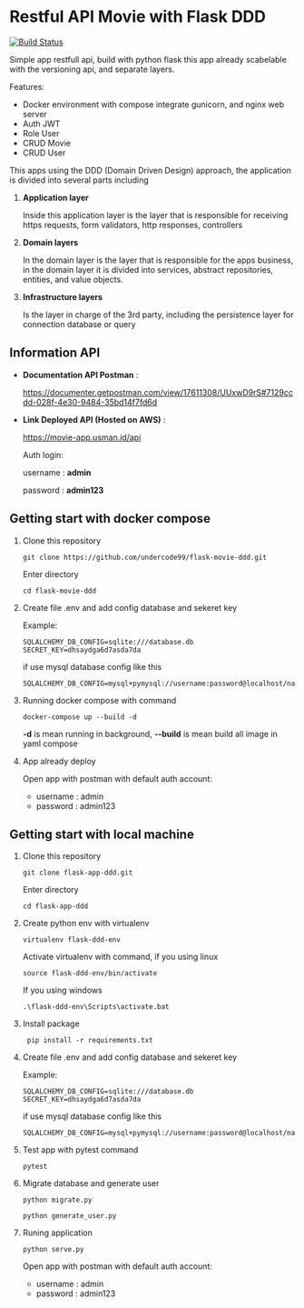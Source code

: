 # Restful API Movie with Flask DDD

[![Build Status](https://app.travis-ci.com/undercode99/flask-movie-ddd.svg?branch=main)](https://app.travis-ci.com/undercode99/flask-movie-ddd)

Simple app restfull api, build with python flask this app already scabelable with the versioning api, and separate layers.

Features:
- Docker environment with compose integrate gunicorn, and nginx web server
- Auth JWT
- Role User
- CRUD Movie
- CRUD User

This apps using the DDD (Domain Driven Design) approach, the application is divided into several parts including

1. **Application layer**

   Inside this application layer is the layer that is responsible for receiving https requests, form validators, http responses, controllers

2. **Domain layers**

   In the domain layer is the layer that is responsible for the apps business, in the domain layer it is divided into services, abstract repositories, entities, and value objects.

3. **Infrastructure layers**

   Is the layer in charge of the 3rd party, including the persistence layer for connection database or query


## Information API

- **Documentation API Postman** :
   
   https://documenter.getpostman.com/view/17611308/UUxwD9rS#7129ccdd-028f-4e30-9484-35bd14f7fd6d 

- **Link Deployed API (Hosted on AWS)** : 

   https://movie-app.usman.id/api 
   
   Auth login:

    username : **admin**
    
    password : **admin123**


## Getting start with docker compose
1. Clone this repository

   ``` git clone https://github.com/undercode99/flask-movie-ddd.git ```

   Enter directory

   ``` cd flask-movie-ddd ```

3. Create file .env and add config database and sekeret key

    Example: 
    ```env
    SQLALCHEMY_DB_CONFIG=sqlite:///database.db
    SECRET_KEY=dhsaydga6d7asda7da
    ```
    if use mysql database config like this
    ```
    SQLALCHEMY_DB_CONFIG=mysql+pymysql://username:password@localhost/name_database
    ```
 4. Running docker compose with command

    ``` docker-compose up --build -d ```

    **-d** is mean running in background, 
    **--build** is mean build all image in yaml compose

5. App already deploy

   Open app with postman with default auth account: 
   - username : admin
   - password : admin123


## Getting start with local machine

1. Clone this repository

   ``` git clone flask-app-ddd.git ```

   Enter directory
   
   ``` cd flask-app-ddd ```

2. Create python env with virtualenv
   
   ``` virtualenv flask-ddd-env ```
  
   Activate virtualenv with command, if you using linux

   ``` source flask-ddd-env/bin/activate ```
   
   If you using windows

   ``` .\flask-ddd-env\Scripts\activate.bat ```
3. Install package 

   ``` pip install -r requirements.txt```

4. Create file .env and add config database and sekeret key

    Example: 
    ```env
    SQLALCHEMY_DB_CONFIG=sqlite:///database.db
    SECRET_KEY=dhsaydga6d7asda7da
    ```
    if use mysql database config like this
    ```
    SQLALCHEMY_DB_CONFIG=mysql+pymysql://username:password@localhost/name_database
    ```

5. Test app with pytest command

    ``` pytest ```

5. Migrate database and generate user

   ``` python migrate.py ```

   ``` python generate_user.py ```

6. Runing application 

   ``` python serve.py ```

   Open app with postman with default auth account: 
   - username : admin
   - password : admin123



